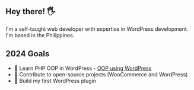 ## Hey there! 🖐️
I'm a self-taught web developer with expertise in WordPress development. I'm based in the Philippines.

## 2024 Goals
- 🚧 Learn PHP OOP in WordPress - [OOP using WordPress](https://carlalexander.ca/object-oriented-programming-wordpress/)
- 🚧 Contribute to open-source projects (WooCommerce and WordPress)
- 🚧 Build my first WordPress plugin
